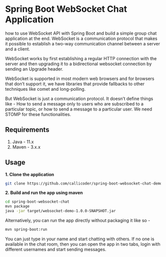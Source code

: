 # Spring Boot WebSocket Chat Application

how to use WebSocket API with Spring Boot and build a simple group chat application at the end.
WebSocket is a communication protocol that makes it possible to establish a two-way communication channel between a server and a client.

WebSocket works by first establishing a regular HTTP connection with the server and then upgrading it to a bidirectional websocket connection by sending an Upgrade header.

WebSocket is supported in most modern web browsers and for browsers that don’t support it, we have libraries that provide fallbacks to other techniques like comet and long-polling.

But  WebSocket is just a communication protocol. It doesn’t define things like - 
How to send a message only to users who are subscribed to a particular topic, or how to send a message to a particular user. We need STOMP for these functionalities.
## Requirements

1. Java - 11.x
2. Maven - 3.x.x

## Usage

**1. Clone the application**

```bash
git clone https://github.com/callicoder/spring-boot-websocket-chat-demo.git
```

**2. Build and run the app using maven**

```bash
cd spring-boot-websocket-chat
mvn package
java -jar target/websocket-demo-1.0.0-SNAPSHOT.jar
```

Alternatively, you can run the app directly without packaging it like so -

```bash
mvn spring-boot:run
```

You can just type in your name and start chatting with others. If no one is available in the chat room, then you can open the app in two tabs, login with different usernames and start sending messages.
